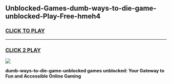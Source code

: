 
## Unblocked-Games-dumb-ways-to-die-game-unblocked-Play-Free-hmeh4
<h3>
<a href="https://premium76.site?title=dumb-ways-to-die-game-unblocked&ref=15A">CLICK TO PLAY</a></h3>
<hr>

<h3>
<a href="https://premium76.site?title=dumb-ways-to-die-game-unblocked&ref=15A">CLICK 2 PLAY</a>
  
</h3>

<a href="https://premium76.site?title=dumb-ways-to-die-game-unblocked&ref=15A"><img src="https://clearcache.store/games.png"></a>


**dumb-ways-to-die-game-unblocked games unblocked: Your Gateway to Fun and Accessible Online Gaming**
